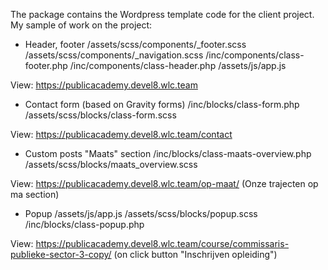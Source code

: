 The package contains the Wordpress template code for the client project.
My sample of work on the project:

- Header, footer
/assets/scss/components/_footer.scss
/assets/scss/components/_navigation.scss
/inc/components/class-footer.php
/inc/components/class-header.php
/assets/js/app.js

View: https://publicacademy.devel8.wlc.team


- Contact form (based on Gravity forms)
/inc/blocks/class-form.php
/assets/scss/blocks/class-form.scss

View: https://publicacademy.devel8.wlc.team/contact


- Custom posts "Maats" section
/inc/blocks/class-maats-overview.php
/assets/scss/blocks/maats_overview.scss

View: https://publicacademy.devel8.wlc.team/op-maat/ (Onze trajecten op ma section)


- Popup
/assets/js/app.js
/assets/scss/blocks/popup.scss
/inc/blocks/class-popup.php

View: https://publicacademy.devel8.wlc.team/course/commissaris-publieke-sector-3-copy/ (on click button "Inschrijven opleiding")